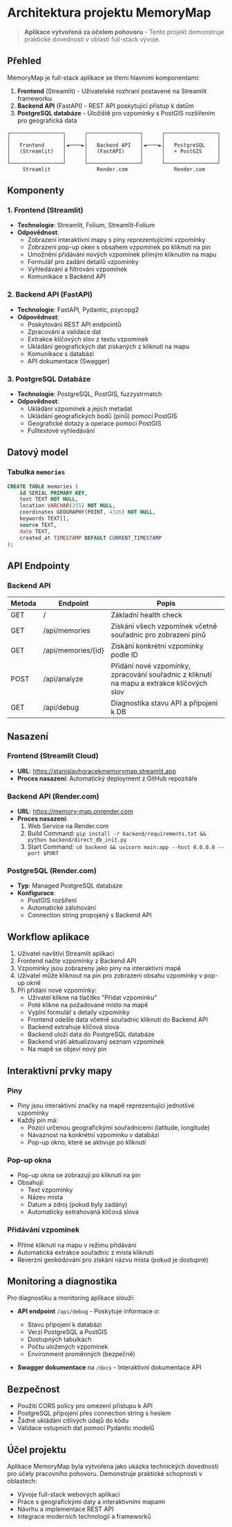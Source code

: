 # Architektura projektu MemoryMap

> **Aplikace vytvořená za účelem pohovoru** - Tento projekt demonstruje praktické dovednosti v oblasti full-stack vývoje.

## Přehled

MemoryMap je full-stack aplikace se třemi hlavními komponentami:

1. **Frontend** (Streamlit) - Uživatelské rozhraní postavené na Streamlit frameworku
2. **Backend API** (FastAPI) - REST API poskytující přístup k datům
3. **PostgreSQL databáze** - Úložiště pro vzpomínky s PostGIS rozšířením pro geografická data

```
┌─────────────────┐      ┌─────────────────┐      ┌─────────────────┐
│                 │      │                 │      │                 │
│   Frontend      │◄────►│   Backend API   │◄────►│   PostgreSQL    │
│   (Streamlit)   │      │   (FastAPI)     │      │   + PostGIS     │
│                 │      │                 │      │                 │
└─────────────────┘      └─────────────────┘      └─────────────────┘
     Streamlit               Render.com               Render.com
```

## Komponenty

### 1. Frontend (Streamlit)

- **Technologie**: Streamlit, Folium, Streamlit-Folium
- **Odpovědnost**: 
  - Zobrazení interaktivní mapy s piny reprezentujícími vzpomínky
  - Zobrazení pop-up oken s obsahem vzpomínek po kliknutí na pin
  - Umožnění přidávání nových vzpomínek přímým kliknutím na mapu
  - Formulář pro zadání detailů vzpomínky
  - Vyhledávání a filtrování vzpomínek
  - Komunikace s Backend API

### 2. Backend API (FastAPI)

- **Technologie**: FastAPI, Pydantic, psycopg2
- **Odpovědnost**:
  - Poskytování REST API endpointů
  - Zpracování a validace dat
  - Extrakce klíčových slov z textu vzpomínek
  - Ukládání geografických dat získaných z kliknutí na mapu
  - Komunikace s databází
  - API dokumentace (Swagger)

### 3. PostgreSQL Databáze

- **Technologie**: PostgreSQL, PostGIS, fuzzystrmatch
- **Odpovědnost**:
  - Ukládání vzpomínek a jejich metadat
  - Ukládání geografických bodů (pinů) pomocí PostGIS
  - Geografické dotazy a operace pomocí PostGIS
  - Fulltextové vyhledávání

## Datový model

### Tabulka `memories`

```sql
CREATE TABLE memories (
    id SERIAL PRIMARY KEY,
    text TEXT NOT NULL,
    location VARCHAR(255) NOT NULL,
    coordinates GEOGRAPHY(POINT, 4326) NOT NULL,
    keywords TEXT[],
    source TEXT,
    date TEXT,
    created_at TIMESTAMP DEFAULT CURRENT_TIMESTAMP
);
```

## API Endpointy

### Backend API

| Metoda | Endpoint            | Popis                                     |
|--------|---------------------|-------------------------------------------|
| GET    | /                   | Základní health check                     |
| GET    | /api/memories       | Získání všech vzpomínek včetně souřadnic pro zobrazení pinů |
| GET    | /api/memories/{id}  | Získání konkrétní vzpomínky podle ID      |
| POST   | /api/analyze        | Přidání nové vzpomínky, zpracování souřadnic z kliknutí na mapu a extrakce klíčových slov |
| GET    | /api/debug          | Diagnostika stavu API a připojení k DB    |

## Nasazení

### Frontend (Streamlit Cloud)

- **URL**: https://stanislavhoracekmemorymap.streamlit.app
- **Proces nasazení**: Automatický deployment z GitHub repozitáře

### Backend API (Render.com)

- **URL**: https://memory-map.onrender.com
- **Proces nasazení**: 
  1. Web Service na Render.com
  2. Build Command: `pip install -r backend/requirements.txt && python backend/direct_db_init.py`
  3. Start Command: `cd backend && uvicorn main:app --host 0.0.0.0 --port $PORT`

### PostgreSQL (Render.com)

- **Typ**: Managed PostgreSQL databáze
- **Konfigurace**:
  - PostGIS rozšíření
  - Automatické zálohování
  - Connection string propojený s Backend API

## Workflow aplikace

1. Uživatel navštíví Streamlit aplikaci
2. Frontend načte vzpomínky z Backend API
3. Vzpomínky jsou zobrazeny jako piny na interaktivní mapě
4. Uživatel může kliknout na pin pro zobrazení obsahu vzpomínky v pop-up okně
5. Při přidání nové vzpomínky:
   - Uživatel klikne na tlačítko "Přidat vzpomínku"
   - Poté klikne na požadované místo na mapě
   - Vyplní formulář s detaily vzpomínky
   - Frontend odešle data včetně souřadnic kliknutí do Backend API
   - Backend extrahuje klíčová slova
   - Backend uloží data do PostgreSQL databáze
   - Backend vrátí aktualizovaný seznam vzpomínek
   - Na mapě se objeví nový pin

## Interaktivní prvky mapy

### Piny

- Piny jsou interaktivní značky na mapě reprezentující jednotlivé vzpomínky
- Každý pin má:
  - Pozici určenou geografickými souřadnicemi (latitude, longitude)
  - Návaznost na konkrétní vzpomínku v databázi
  - Pop-up okno, které se aktivuje po kliknutí

### Pop-up okna

- Pop-up okna se zobrazují po kliknutí na pin
- Obsahují:
  - Text vzpomínky
  - Název místa
  - Datum a zdroj (pokud byly zadány)
  - Automaticky extrahovaná klíčová slova

### Přidávání vzpomínek

- Přímé kliknutí na mapu v režimu přidávání
- Automatická extrakce souřadnic z místa kliknutí
- Reverzní geokódování pro získání názvu místa (pokud je dostupné)

## Monitoring a diagnostika

Pro diagnostiku a monitoring aplikace slouží:

- **API endpoint** `/api/debug` - Poskytuje informace o:
  - Stavu připojení k databázi
  - Verzi PostgreSQL a PostGIS
  - Dostupných tabulkách
  - Počtu uložených vzpomínek
  - Environment proměnných (bezpečně)

- **Swagger dokumentace** na `/docs` - Interaktivní dokumentace API

## Bezpečnost

- Použití CORS policy pro omezení přístupu k API
- PostgreSQL připojení přes connection string s heslem
- Žádné ukládání citlivých údajů do kódu
- Validace vstupních dat pomocí Pydantic modelů

## Účel projektu

Aplikace MemoryMap byla vytvořena jako ukázka technických dovedností pro účely pracovního pohovoru. Demonstruje praktické schopnosti v oblastech:

- Vývoje full-stack webových aplikací
- Práce s geografickými daty a interaktivními mapami
- Návrhu a implementace REST API
- Integrace moderních technologií a frameworků 